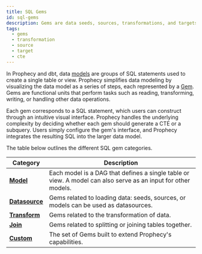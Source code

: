 ```yaml
---
title: SQL Gems
id: sql-gems
description: Gems are data seeds, sources, transformations, and targets
tags:
  - gems
  - transformation
  - source
  - target
  - cte
---
```


In Prophecy and dbt, data [models](docs/SQL/models.md) are groups of SQL statements used to create a single table or view. Prophecy simplifies data modeling by visualizing the data model as a series of steps, each represented by a [Gem](/docs/getting-started/concepts/gems.md). Gems are functional units that perform tasks such as reading, transforming, writing, or handling other data operations.

Each gem corresponds to a SQL statement, which users can construct through an intuitive visual interface. Prophecy handles the underlying complexity by deciding whether each gem should generate a CTE or a subquery. Users simply configure the gem's interface, and Prophecy integrates the resulting SQL into the larger data model.

The table below outlines the different SQL gem categories.

<div class="fixed-table">

| Category                                                  | Description                                                                                                   |
| --------------------------------------------------------- | ------------------------------------------------------------------------------------------------------------- |
| [**Model**](docs/SQL/gems/target-models/target-models.md) | Each model is a DAG that defines a single table or view. A model can also serve as an input for other models. |
| [**Datasource**](./datasources/)                          | Gems related to loading data: seeds, sources, or models can be used as datasources.                           |
| [**Transform**](./transform/)                             | Gems related to the transformation of data.                                                                   |
| [**Join**](./joins.md)                                    | Gems related to splitting or joining tables together.                                                         |
| [**Custom**](./custom/custom.md)                          | The set of Gems built to extend Prophecy's capabilities.                                                      |

</div>
